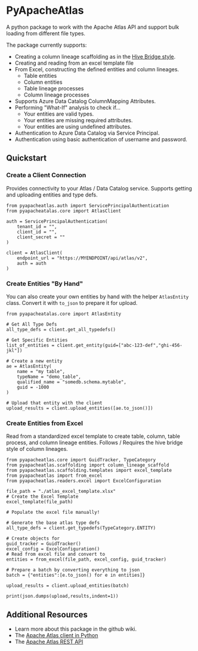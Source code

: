 # PyApacheAtlas

A python package to work with the Apache Atlas API and support bulk loading from different file types.

The package currently supports:
* Creating a column lineage scaffolding as in the [Hive Bridge style](https://atlas.apache.org/0.8.3/Bridge-Hive.html).
* Creating and reading from an excel template file
* From Excel, constructing the defined entities and column lineages.
   * Table entities
   * Column entities
   * Table lineage processes
   * Column lineage processes
* Supports Azure Data Catalog ColumnMapping Attributes.
* Performing "What-If" analysis to check if...
   * Your entities are valid types.
   * Your entities are missing required attributes.
   * Your entities are using undefined attributes.
* Authentication to Azure Data Catalog via Service Principal.
* Authentication using basic authentication of username and password.

## Quickstart

### Create a Client Connection

Provides connectivity to your Atlas / Data Catalog service. Supports getting and uploading entities and type defs.

```
from pyapacheatlas.auth import ServicePrincipalAuthentication
from pyapacheatalas.core import AtlasClient

auth = ServicePrincipalAuthentication(
    tenant_id = "", 
    client_id = "", 
    client_secret = ""
)

client = AtlasClient(
    endpoint_url = "https://MYENDPOINT/api/atlas/v2",
    auth = auth
)
```

### Create Entities "By Hand"

You can also create your own entities by hand with the helper `AtlasEntity` class.  Convert it with `to_json` to prepare it for upload.

```
from pyapacheatalas.core import AtlasEntity

# Get All Type Defs
all_type_defs = client.get_all_typedefs()

# Get Specific Entities
list_of_entities = client.get_entity(guid=["abc-123-def","ghi-456-jkl"])

# Create a new entity
ae = AtlasEntity(
    name = "my table", 
    typeName = "demo_table", 
    qualified_name = "somedb.schema.mytable",
    guid = -1000
)

# Upload that entity with the client
upload_results = client.upload_entities([ae.to_json()])
```

### Create Entities from Excel

Read from a standardized excel template to create table, column, table process, and column lineage entities.  Follows / Requires the hive bridge style of column lineages.

```
from pyapacheatlas.core import GuidTracker, TypeCategory
from pyapacheatlas.scaffolding import column_lineage_scaffold
from pyapacheatlas.scaffolding.templates import excel_template
from pyapacheatlas import from_excel
from pyapacheatlas.readers.excel import ExcelConfiguration

file_path = "./atlas_excel_template.xlsx"
# Create the Excel Template
excel_template(file_path)

# Populate the excel file manually!

# Generate the base atlas type defs
all_type_defs = client.get_typedefs(TypeCategory.ENTITY)

# Create objects for 
guid_tracker = GuidTracker()
excel_config = ExcelConfiguration()
# Read from excel file and convert to 
entities = from_excel(file_path, excel_config, guid_tracker)

# Prepare a batch by converting everything to json
batch = {"entities":[e.to_json() for e in entities]}

upload_results = client.upload_entities(batch)

print(json.dumps(upload,results,indent=1))
```

## Additional Resources

* Learn more about this package in the github wiki.
* The [Apache Atlas client in Python](https://pypi.org/project/pyatlasclient/)
* The [Apache Atlas REST API](http://atlas.apache.org/api/v2/)

